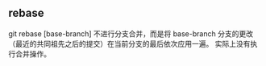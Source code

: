 ## rebase
git rebase [base-branch] 不进行分支合并，而是将 base-branch 分支的更改（最近的共同祖先之后的提交）在当前分支的最后依次应用一遍。
实际上没有执行合并操作。